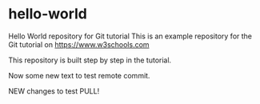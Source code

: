 # hello-world
Hello World repository for Git tutorial
This is an example repository for the Git tutorial on https://www.w3schools.com

This repository is built step by step in the tutorial.

Now some new text to test remote commit.

NEW changes to test PULL!
